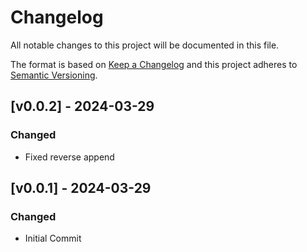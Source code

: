 # Changelog
All notable changes to this project will be documented in this file.

The format is based on [Keep a Changelog](http://keepachangelog.com/en/1.0.0/)
and this project adheres to [Semantic Versioning](http://semver.org/spec/v2.0.0.html).

## [v0.0.2] - 2024-03-29

### Changed

- Fixed reverse append

## [v0.0.1] - 2024-03-29

### Changed

- Initial Commit
